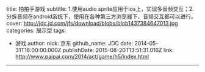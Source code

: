 title: 拍拍手游戏
subtitle: 1.使用audio sprite应用于ios上，实现多音频交互；2. 分拆音频在android系统下，使用在各种第三方浏览器下，音频交互都可以进行。
cover: http://jdc.jd.com/jfs/download/blobs/blob1437384647013.jpg
categories: 展示型
tags:
  - 游戏
author:
  nick: 京东
  github_name: JDC
date: 2014-05-31T16:00:00.000Z
publishDate: 2015-08-20T13:51:31.016Z
link: http://www.paipai.com/2014/act/game/h5/index.html
---